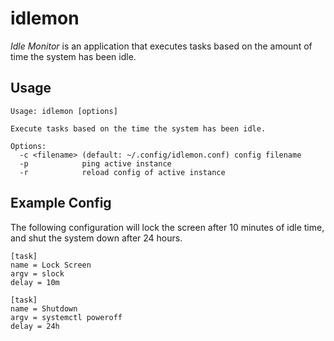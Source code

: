 # idlemon

*Idle Monitor* is an application that executes tasks based on the amount of
time the system has been idle.

## Usage

```
Usage: idlemon [options]

Execute tasks based on the time the system has been idle.

Options:
  -c <filename> (default: ~/.config/idlemon.conf) config filename
  -p            ping active instance
  -r            reload config of active instance

```

## Example Config

The following configuration will lock the screen after 10 minutes of idle time,
and shut the system down after 24 hours.

```
[task]
name = Lock Screen
argv = slock
delay = 10m

[task]
name = Shutdown
argv = systemctl poweroff
delay = 24h
```

